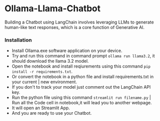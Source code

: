 # Ollama-Llama-Chatbot
Building a Chatbot using LangChain involves leveraging LLMs to generate human-like text responses, which is a core function of Generative AI.

### Installation
- Install Ollama.exe software application on your device.
- Try and run this command in command prompt `ollama run llama3.2`, it should download the llama 3.2 model.
- Open the notebook and install reqiurements using this command `pip install -r requirements.txt`.
- Or convert the notebook in a python file and install requirements.txt in your current | new environment.
- If you don't to track your model just comment out the LangChain API key. 
- Run the python file using this command `streamlit run filename.py` | Run all the Code cell in notebook,it will lead you to another webpage.
- It will open an Streamlit App.
- And you are ready to use your Chatbot.
